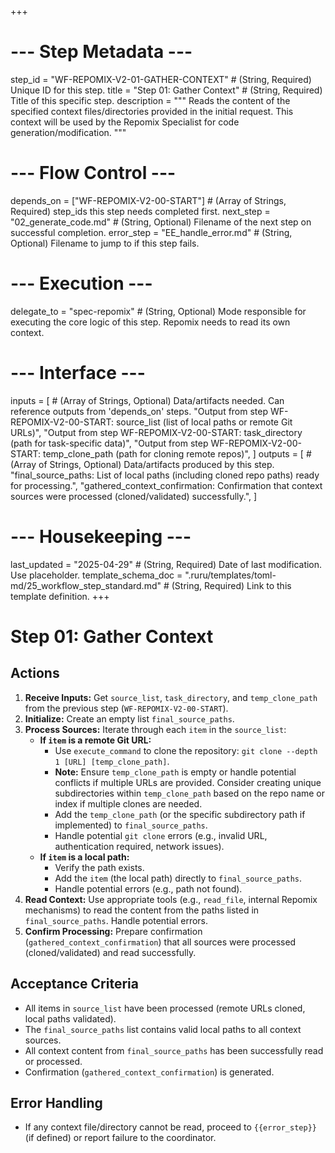 +++
# --- Step Metadata ---
step_id = "WF-REPOMIX-V2-01-GATHER-CONTEXT" # (String, Required) Unique ID for this step.
title = "Step 01: Gather Context" # (String, Required) Title of this specific step.
description = """
Reads the content of the specified context files/directories provided in the initial request.
This context will be used by the Repomix Specialist for code generation/modification.
"""

# --- Flow Control ---
depends_on = ["WF-REPOMIX-V2-00-START"] # (Array of Strings, Required) step_ids this step needs completed first.
next_step = "02_generate_code.md" # (String, Optional) Filename of the next step on successful completion.
error_step = "EE_handle_error.md" # (String, Optional) Filename to jump to if this step fails.

# --- Execution ---
delegate_to = "spec-repomix" # (String, Optional) Mode responsible for executing the core logic of this step. Repomix needs to read its own context.

# --- Interface ---
inputs = [ # (Array of Strings, Optional) Data/artifacts needed. Can reference outputs from 'depends_on' steps.
    "Output from step WF-REPOMIX-V2-00-START: source_list (list of local paths or remote Git URLs)",
    "Output from step WF-REPOMIX-V2-00-START: task_directory (path for task-specific data)",
    "Output from step WF-REPOMIX-V2-00-START: temp_clone_path (path for cloning remote repos)",
]
outputs = [ # (Array of Strings, Optional) Data/artifacts produced by this step.
    "final_source_paths: List of local paths (including cloned repo paths) ready for processing.",
    "gathered_context_confirmation: Confirmation that context sources were processed (cloned/validated) successfully.",
]

# --- Housekeeping ---
last_updated = "2025-04-29" # (String, Required) Date of last modification. Use placeholder.
template_schema_doc = ".ruru/templates/toml-md/25_workflow_step_standard.md" # (String, Required) Link to this template definition.
+++

# Step 01: Gather Context

## Actions

1.  **Receive Inputs:** Get `source_list`, `task_directory`, and `temp_clone_path` from the previous step (`WF-REPOMIX-V2-00-START`).
2.  **Initialize:** Create an empty list `final_source_paths`.
3.  **Process Sources:** Iterate through each `item` in the `source_list`:
    *   **If `item` is a remote Git URL:**
        *   Use `execute_command` to clone the repository: `git clone --depth 1 [URL] [temp_clone_path]`.
        *   **Note:** Ensure `temp_clone_path` is empty or handle potential conflicts if multiple URLs are provided. Consider creating unique subdirectories within `temp_clone_path` based on the repo name or index if multiple clones are needed.
        *   Add the `temp_clone_path` (or the specific subdirectory path if implemented) to `final_source_paths`.
        *   Handle potential `git clone` errors (e.g., invalid URL, authentication required, network issues).
    *   **If `item` is a local path:**
        *   Verify the path exists.
        *   Add the `item` (the local path) directly to `final_source_paths`.
        *   Handle potential errors (e.g., path not found).
4.  **Read Context:** Use appropriate tools (e.g., `read_file`, internal Repomix mechanisms) to read the content from the paths listed in `final_source_paths`. Handle potential errors.
5.  **Confirm Processing:** Prepare confirmation (`gathered_context_confirmation`) that all sources were processed (cloned/validated) and read successfully.

## Acceptance Criteria

*   All items in `source_list` have been processed (remote URLs cloned, local paths validated).
*   The `final_source_paths` list contains valid local paths to all context sources.
*   All context content from `final_source_paths` has been successfully read or processed.
*   Confirmation (`gathered_context_confirmation`) is generated.

## Error Handling

*   If any context file/directory cannot be read, proceed to `{{error_step}}` (if defined) or report failure to the coordinator.